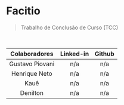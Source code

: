 # Facitio
> Trabalho de Conclusão de Curso (TCC)

<br>

| Colaboradores | Linked-in | Github |
|:-:|:-:|:-:|
| Gustavo Piovani | n/a | n/a |
| Henrique Neto | n/a | n/a |
| Kauê | n/a | n/a |
| Denilton | n/a | n/a |
